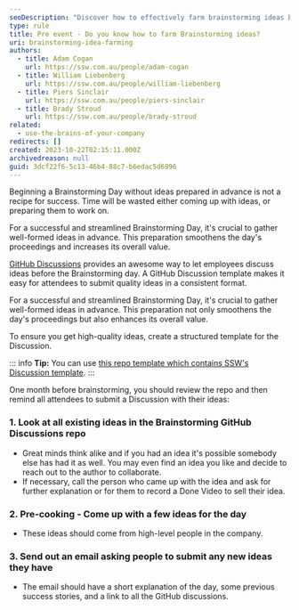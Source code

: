```yaml
---
seoDescription: "Discover how to effectively farm brainstorming ideas by gathering high-quality concepts in advance, leveraging GitHub Discussions and structured templates for a successful and streamlined Brainstorming Day."
type: rule
title: Pre event - Do you know how to farm Brainstorming ideas?
uri: brainstorming-idea-farming
authors:
  - title: Adam Cogan
    url: https://ssw.com.au/people/adam-cogan
  - title: William Liebenberg
    url: https://ssw.com.au/people/william-liebenberg
  - title: Piers Sinclair
    url: https://ssw.com.au/people/piers-sinclair
  - title: Brady Stroud
    url: https://ssw.com.au/people/brady-stroud
related:
  - use-the-brains-of-your-company
redirects: []
created: 2023-10-22T02:15:11.000Z
archivedreason: null
guid: 3dcf22f6-5c13-46b4-88c7-b6edac5d6996
---
```

Beginning a Brainstorming Day without ideas prepared in advance is not a recipe for success. Time will be wasted either coming up with ideas, or preparing them to work on.

For a successful and streamlined Brainstorming Day, it's crucial to gather well-formed ideas in advance. This preparation smoothens the day's proceedings and increases its overall value.

[GitHub Discussions](https://docs.github.com/en/discussions) provides an awesome way to let employees discuss ideas before the Brainstorming day. A GitHub Discussion template makes it easy for attendees to submit quality ideas in a consistent format.

<!--endintro-->

For a successful and streamlined Brainstorming Day, it's crucial to gather well-formed ideas in advance. This preparation not only smoothens the day's proceedings but also enhances its overall value.

To ensure you get high-quality ideas, create a structured template for the Discussion.   

::: info
**Tip:** You can use [this repo template which contains SSW's Discussion template](https://github.com/SSWConsulting/SSW.Brainstorming.Template).
:::

One month before brainstorming, you should review the repo and then remind all attendees to submit a Discussion with their ideas:

### 1. Look at all existing ideas in the Brainstorming GitHub Discussions repo

* Great minds think alike and if you had an idea it's possible somebody else has had it as well. You may even find an idea you like and decide to reach out to the author to collaborate.
* If necessary, call the person who came up with the idea and ask for further explanation or for them to record a Done Video to sell their idea.

### 2. Pre-cooking - Come up with a few ideas for the day

* These ideas should come from high-level people in the company.

### 3. Send out an email asking people to submit any new ideas they have

* The email should have a short explanation of the day, some previous success stories, and a link to all the GitHub discussions.
